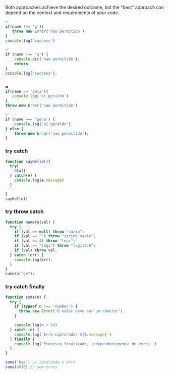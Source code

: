 
Both approaches achieve the desired outcome, but the "best" approach can depend on the context and requirements of your code.

```js
✅
if(name !== 'g'){
   throw new Error('nao permitido')
} 
console.log('success')

✅
if (name !== 'g') {
    console.dir('nao permitido');
    return;
} 
console.log('success');


❌
if(name == 'gera'){
   console.log('oi geraldo')
} 
throw new Error('nao permitido')

✅
if (name === 'gera') {
    console.log('oi geraldo');
} else {
    throw new Error('nao permitido');
}
```

### try catch

```js
function sayHello(){
  try{
    ola()
  } catch(e) {
    console.log(e.message)
  }

}
sayHello()

```

### try throw catch

```js
function numero(val) {
  try {
    if (val == null) throw "vazio";
    if (val == "") throw "string vazio";
    if (val == 4) throw "four";
    if (val == "logi") throw "logitech";
    if (val) throw val;
  } catch (err) {
    console.log(err);
  }
}
numero("ge");

```

### try catch finally

```js
function soma(n) {
  try {
    if (typeof n !== 'number') {
      throw new Error('O valor deve ser um número!')
    }

    console.log(n + 54)
  } catch (e) {
    console.log(`Erro capturado: ${e.message}`)
  } finally {
    console.log('Processo finalizado, independentemente de erros.')
  }
}

soma('hge') // Simulando o erro
soma(2010) // sem erros



```